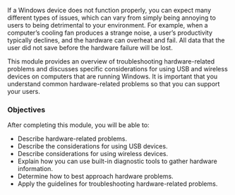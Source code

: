 If a Windows device does not function properly, you can expect many different types of issues, which can vary from simply being annoying to users to being detrimental to your environment. For example, when a computer’s cooling fan produces a strange noise, a user’s productivity typically declines, and the hardware can overheat and fail. All data that the user did not save before the hardware failure will be lost.

This module provides an overview of troubleshooting hardware-related problems and discusses specific considerations for using USB and wireless devices on computers that are running Windows. It is important that you understand common hardware-related problems so that you can support your users.

### Objectives

After completing this module, you will be able to:

 -  Describe hardware-related problems.
 -  Describe the considerations for using USB devices.
 -  Describe considerations for using wireless devices.
 -  Explain how you can use built-in diagnostic tools to gather hardware information.
 -  Determine how to best approach hardware problems.
 -  Apply the guidelines for troubleshooting hardware-related problems.
